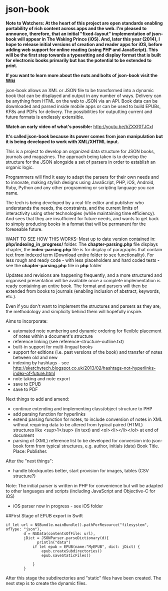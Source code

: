 json-book
========

**Note to Watchers: At the heart of this project are open standards enabling portability of rich content across apps and the web. I'm pleased to announce, therefore, that an initial "fixed-layout" implementation of json-book will appear in The Waking Prince (iOS). And, later this year (2014), I hope to release initial versions of creation and reader apps for iOS, before adding web support for online reading (using PHP and JavaScript). This will be the first step towards a typesetting and display format that is built for electronic books primarily but has the potential to be extended to print.**

**If you want to learn more about the nuts and bolts of json-book visit the [Wiki](https://github.com/sketchytech/json-book/wiki/_pages)**

json-book allows an XML or JSON file to be transformed into a dynamic book that can be displayed and output in any number of ways. Delivery can be anything from HTML on the web to JSON via an API. Book data can be downloaded and parsed inside mobile apps or can be used to build EPUBs, KF8s and PDFs for delivery. The possibilities for outputting current and future formats is endlessly extensible.

**Watch an early video of what's possible:** http://youtu.be/bZXXf0TJCxI

**It's called json-book because its power comes from json manipulation but it is being developed to work with XML/XHTML input.**

This is a project to develop an organized data structure for JSON books, journals and magazines. The approach being taken is to develop the structure for the JSON alongside a set of parsers in order to establish an organic logic.

Programmers will find it easy to adapt the parsers for their own needs and to innovate, making stylish designs using JavaScript, PHP, iOS, Android, Ruby, Python and any other programming or scripting language you can name.

The tech is being developed by a real-life editor and publisher who understands the needs, the constraints, and the current limits of interactivity using other technologies (while maintaining time efficiency). And sees that they are insufficient for future needs, and wants to get back to simply producing books in a format that will be permanent for the foreseable future.

WANT TO SEE HOW THIS WORKS: Most up to date version contained in: **php/indexing_in_progress/** folder. The **chapter-parsing.php** file displays chapter, the **index-parsing.php** file is for display of paragraphs that contain text from indexed term (Download entire folder to see functionality). For less rough and ready code - with less placeholders and hard coded tests - see the **chapter-parsing.php** file in **php** folder 

Updates and revisions are happening frequently, and a more structured and organised presentation will be available once a complete implementation is ready containing an entire book. The format and parsers will then be extended from books to journals (enabling inclusion of abstract, keywords, etc.). 

Even if you don't want to implement the structures and parsers as they are, the methodology and simplicity behind them will hopefully inspire.


Aims to incorporate:

- automated note numbering and dynamic ordering for flexible placement of notes within a document's structure
- reference linking (see reference-structure-outline.txt)
- built-in support for multi-lingual books
- support for editions (i.e. past versions of the book) and transfer of notes between old and new
- indexing by hashtags - see http://sketchytech.blogspot.co.uk/2013/02/hashtags-not-hyperlinks-index-of-future.html
- note taking and note export
- save to EPUB
- save to PDF
  
Next things to add and amend:

- continue extending and implementing class/object structure to PHP
- add parsing function for hyperlinks
- extend parsing function for notes, to include conversion of notes in XML without requiring data to be altered from typical paired (HTML) structures like \<sup\>1\</sup\> (in text) and \<ol\>\<li\>\</li\>\</ol\> at end of document
- parsing of (XML) reference list to be developed for conversion into json-book form from typical structures, e.g. author, initials (date) Book Title. Place: Publisher.

After the "next things":

- handle blockquotes better, start provision for images, tables (CSV structure?)

Note: The initial parser is written in PHP for convenience but will be adapted to other languages and scripts (including JavaScript and Objective-C for iOS)

- iOS parser now in progress - see iOS folder

##First Stage of EPUB export in Swift
```
if let url = NSBundle.mainBundle().pathForResource("filesystem", ofType: "json"),
        d = NSData(contentsOfFile: url),
        jDict = JSONParser.parseDictionary(d){
              println("data")
            if let epub = EPUB(name:"MyEPUB", dict: jDict) {
                epub.createSubdirectories()
                epub.saveStaticFiles()
                
            }
        }
```
After this stage the subdirectories and "static" files have been created. The next step is to create the dynamic files.
